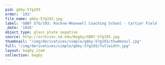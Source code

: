 ```yaml
---
pid: gbby-57g193
order: '193'
file_name: gbby-57g193.jpg
label: 'GBBY 57G/193: Rockne-Meanwell Coaching School - Cartier Field - 1926'
_date: '1926'
object_type: glass plate negative
source: http://archives.nd.edu/Bagby/GBBY-57g193.jpg
thumbnail: "/img/derivatives/simple/gbby-57g193/thumbnail.jpg"
full: "/img/derivatives/simple/gbby-57g193/fullwidth.jpg"
layout: bagby_item
collection: bagby
---
```

